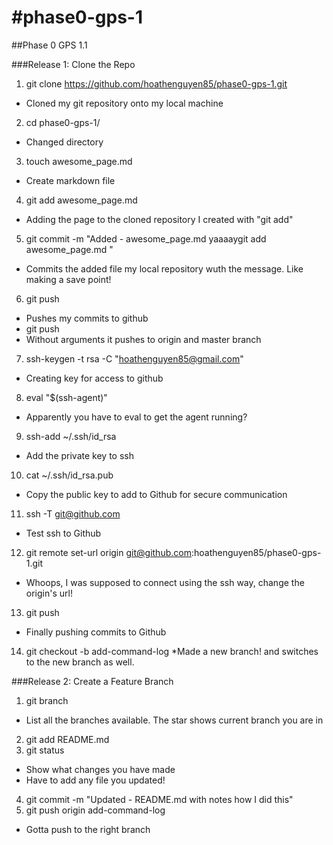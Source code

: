 #phase0-gps-1
============

##Phase 0 GPS 1.1

###Release 1: Clone the Repo

1.  git clone https://github.com/hoathenguyen85/phase0-gps-1.git
* Cloned my git repository onto my local machine
2.  cd phase0-gps-1/
* Changed directory
3.  touch awesome_page.md
* Create markdown file
4.  git add awesome_page.md
* Adding the page to the cloned repository I created with "git add"
5.  git commit -m "Added - awesome_page.md yaaaaygit add awesome_page.md "
* Commits the added file my local repository wuth the message. Like making a save point!
6.  git push
* Pushes my commits to github
* git push <remote> <branch>
* Without arguments it pushes to origin and master branch
7.  ssh-keygen -t rsa -C "hoathenguyen85@gmail.com"
* Creating key for access to github
8.  eval "$(ssh-agent)"
* Apparently you have to eval to get the agent running?
9.  ssh-add ~/.ssh/id_rsa
* Add the private key to ssh
10.  cat ~/.ssh/id_rsa.pub
* Copy the public key to add to Github for secure communication
11.  ssh -T git@github.com
* Test ssh to Github
12.  git remote set-url origin git@github.com:hoathenguyen85/phase0-gps-1.git
* Whoops, I was supposed to connect using the ssh way, change the origin's url!
13.  git push
* Finally pushing commits to Github 
14.  git checkout -b add-command-log
*Made a new branch! and switches to the new branch as well.

###Release 2: Create a Feature Branch

1.  git branch
* List all the branches available. The star shows current branch you are in
2.  git add README.md
3.  git status
* Show what changes you have made
* Have to add any file you updated!
4.  git commit -m "Updated - README.md with notes how I did this"
5.  git push origin add-command-log
* Gotta push to the right branch